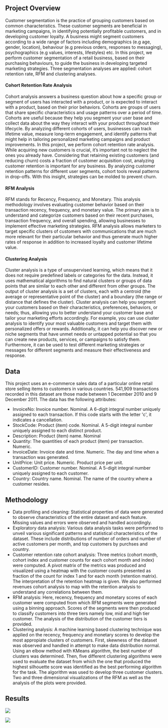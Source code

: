 ## Project Overview
Customer segmentation is the practice of grouping customers based on common characteristics. These customer segments are beneficial in marketing campaigns, in identifying potentially profitable customers, and in developing customer loyalty. A business might segment customers according to a wide range of factors including demographics (e.g age, gender, location), behaviour (e.g previous orders, responses to messaging), psychographics (e.g values, interests, lifestyles) etc. In this project, we perform customer segmentation of a retail business, based on their purchasing behaviours, to guide the business in developing targeted marketing strategies. Three segmentation analyses are applied: cohort retention rate, RFM and clustering analyses.
#### Cohort Retention Rate Analysis
Cohort analysis answers a business question about how a specific group or segment of users has interacted with a product, or is expected to interact with a product, based on their prior behaviors. Cohorts are groups of users that share specific characteristics and usage patterns over a period of time. Cohorts are useful because they help you segment your user base and collect data about the way they interact with your product throughout their lifecycle. By analyzing different cohorts of users, businesses can track lifetime value, measure long-term engagement, and identify patterns that might help in tailoring personalized marketing campaigns and product improvements. In this project, we perform cohort retention rate analysis. While acquiring new customers is crucial, it’s important not to neglect the ones you already have. Considering that retaining existing customers (and reducing churn) costs a fraction of customer acquisition cost, analyzing customer retention is important for any business. By analyzing customer retention patterns for different user segments, cohort tools reveal patterns in drop-offs. With this insight, strategies can be molded to prevent churn.
#### RFM Analysis
RFM stands for Recency, Frequency, and Monetary. This analysis methodology involves evaluating customer behavior based on their transaction recency, frequency, and monetary value. The primary aim is to understand and categorize customers based on their recent purchases, transaction frequency, and overall spending, allowing businesses to implement effective marketing strategies. RFM analysis allows marketers to target specific clusters of customers with communications that are much more relevant for their particular behavior and thus generate much higher rates of response in addition to increased loyalty and customer lifetime value.
#### Clustering Analysis
Cluster analysis is a type of unsupervised learning, which means that it does not require predefined labels or categories for the data. Instead, it uses mathematical algorithms to find natural clusters or groups of data points that are similar to each other and different from other groups. The output of cluster analysis is a set of clusters, each with a centroid (the average or representative point of the cluster) and a boundary (the range or distance that defines the cluster). Cluster analysis can help you segment your customers based on their characteristics, preferences, behaviors, or needs; thus, allowing you to better understand your customer base and tailor your marketing efforts accordingly. For example, you can use cluster analysis to identify your most valuable customers and target them with personalized offers or rewards. Additionally, it can help you discover new or niche segments that have unmet needs or untapped potential so that you can create new products, services, or campaigns to satisfy them. Furthermore, it can be used to test different marketing strategies or messages for different segments and measure their effectiveness and response.
## Data
This project uses an e-commerce sales data of a particular online retail store selling items to customers in various countries. 541,909 transactions recorded in this dataset are those made between 1 December 2010 and 9 December 2011. The data has the following attributes:
* InvoiceNo: Invoice number. Nominal. A 6-digit integral number uniquely assigned to each transaction. If this code starts with the letter 'c', it indicates a cancellation.
* StockCode: Product (item) code. Nominal. A 5-digit integral number uniquely assigned to each distinct product.
* Description: Product (item) name. Nominal
* Quantity: The quantities of each product (item) per transaction. Numeric.
* InvoiceDate: Invoice date and time. Numeric. The day and time when a transaction was generated.
* UnitPrice: Unit price. Numeric. Product price per unit.
* CustomerID: Customer number. Nominal. A 5-digit integral number uniquely assigned to each customer.
* Country: Country name. Nominal. The name of the country where a customer resides.
## Methodology
* Data profiling and cleaning:
  Statistical properties of data were generated to observe characteristics of the entire dataset and each feature. Missing values and errors were observed and handled accordingly.
* Exploratory data analysis:
  Various data analysis tasks were performed to unveil various significant patterns and statistical characteristics of the dataset. These include distributions of number of orders and number of active customers per month, and top customers by purchses and country.
* Customer retention rate cohort analysis:
  Three metrics (cohort month, cohort index and customer counts for each cohort month and index) were computed. A pivot matrix of the metrics was produced and visualized using a heatmap with the customer counts presented as fraction of the count for index 1 and for each month (retention matrix). The interpretation of the retention heatmap is given. We also performed revenues cohort analysis to map with the retention analysis to understand any correlations between them.
* RFM analysis:
  Here, recency, frequency and monetary scores of each customer were computed from which RFM segments were generated using a binning approach. Scores of the segments were then produced to classify customers into three tiers namely low, mid and high tier customer. The analysis of the distribution of the customer tiers is provided.
* Clustering analysis:
  A machine learning based clustering technique was applied on the recency, frequency and monetary scores to develop the most appropiate clusters of customers. First, skewness of the dataset was observed and handled in attempt to make data distribution normal. Using an elbow method with KMeans algorithm, the best number of clusters was determined. Then, five different clustering algorithms were used to evaluate the dataset from which the one that produced the highest silhouette score was identified as the best performing algorithm for the task. The algorithm was used to develop three customer clusters. Two and three dimensional visualizations of the RFM as well as the analysis of the plots were provided.
## Results

![](https://github.com/Popseli/Customer-Segmentation-Using-Cohort-RFM-and-Clustering-Analyses/blob/main/Customer_Retention_Rate%203.jpg)


![](https://github.com/Popseli/Customer-Segmentation-Using-Cohort-RFM-and-Clustering-Analyses/blob/main/Distribution_of_RFM_Segments%202.jpg)


![]()


![]()



